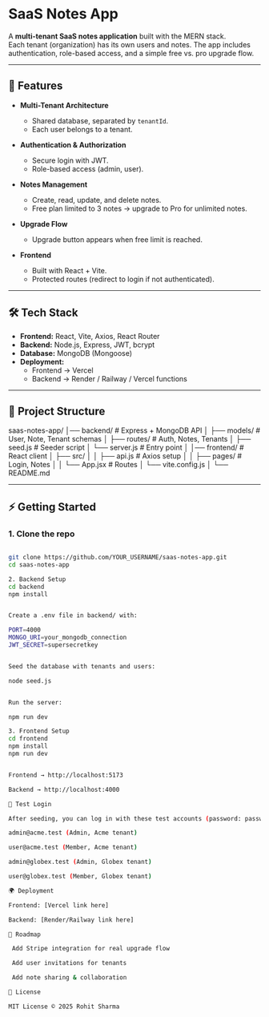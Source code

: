 # SaaS Notes App

A **multi-tenant SaaS notes application** built with the MERN stack.  
Each tenant (organization) has its own users and notes. The app includes authentication, role-based access, and a simple free vs. pro upgrade flow.  

---

## 🚀 Features

- **Multi-Tenant Architecture**  
  - Shared database, separated by `tenantId`.  
  - Each user belongs to a tenant.  

- **Authentication & Authorization**  
  - Secure login with JWT.  
  - Role-based access (admin, user).  

- **Notes Management**  
  - Create, read, update, and delete notes.  
  - Free plan limited to 3 notes → upgrade to Pro for unlimited notes.  

- **Upgrade Flow**  
  - Upgrade button appears when free limit is reached.  

- **Frontend**  
  - Built with React + Vite.  
  - Protected routes (redirect to login if not authenticated).  

---

## 🛠 Tech Stack

- **Frontend:** React, Vite, Axios, React Router  
- **Backend:** Node.js, Express, JWT, bcrypt  
- **Database:** MongoDB (Mongoose)  
- **Deployment:**  
  - Frontend → Vercel  
  - Backend → Render / Railway / Vercel functions  

---

## 📂 Project Structure

saas-notes-app/
│── backend/ # Express + MongoDB API
│ ├── models/ # User, Note, Tenant schemas
│ ├── routes/ # Auth, Notes, Tenants
│ ├── seed.js # Seeder script
│ └── server.js # Entry point
│
│── frontend/ # React client
│ ├── src/
│ │ ├── api.js # Axios setup
│ │ ├── pages/ # Login, Notes
│ │ └── App.jsx # Routes
│ └── vite.config.js
│
└── README.md


---

## ⚡️ Getting Started

### 1. Clone the repo
```bash

git clone https://github.com/YOUR_USERNAME/saas-notes-app.git
cd saas-notes-app

2. Backend Setup
cd backend
npm install


Create a .env file in backend/ with:

PORT=4000
MONGO_URI=your_mongodb_connection
JWT_SECRET=supersecretkey


Seed the database with tenants and users:

node seed.js


Run the server:

npm run dev

3. Frontend Setup
cd frontend
npm install
npm run dev


Frontend → http://localhost:5173

Backend → http://localhost:4000

🔑 Test Login

After seeding, you can log in with these test accounts (password: password):

admin@acme.test (Admin, Acme tenant)

user@acme.test (Member, Acme tenant)

admin@globex.test (Admin, Globex tenant)

user@globex.test (Member, Globex tenant)

🌍 Deployment

Frontend: [Vercel link here]

Backend: [Render/Railway link here]

📌 Roadmap

 Add Stripe integration for real upgrade flow

 Add user invitations for tenants

 Add note sharing & collaboration

📜 License

MIT License © 2025 Rohit Sharma
